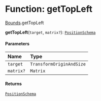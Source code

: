 # Function: getTopLeft

[Bounds](/auto-docs/playground-react/modules/Bounds.md).getTopLeft

**getTopLeft**(`target`, `matrix?`): [`PositionSchema`](/auto-docs/playground-react/interfaces/PositionSchema.md)

#### Parameters

| Name | Type |
| :------ | :------ |
| `target` | `TransformOriginAndSize` |
| `matrix?` | `Matrix` |

#### Returns

[`PositionSchema`](/auto-docs/playground-react/interfaces/PositionSchema.md)
